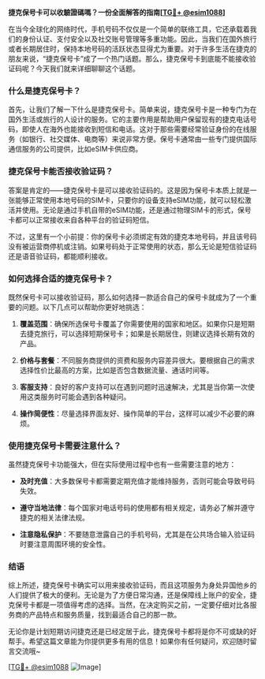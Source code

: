 **捷克保号卡可以收驗證碼嗎？一份全面解答的指南[[TG💪+ @esim1088](https://t.me/s/esim1088)]**

在当今全球化的网络时代，手机号码不仅仅是一个简单的联络工具，它还承载着我们的身份认证、支付安全以及社交账号管理等多重功能。因此，当我们在国外旅行或者长期居住时，保持本地号码的活跃状态显得尤为重要。对于许多生活在捷克的朋友来说，“捷克保号卡”成了一个热门话题。那么，捷克保号卡到底能不能接收验证码呢？今天我们就来详细聊聊这个话题。

### 什么是捷克保号卡？

首先，让我们了解一下什么是捷克保号卡。简单来说，捷克保号卡是一种专门为在国外生活或旅行的人设计的服务。它的主要作用是帮助用户保留现有的捷克电话号码，即使人在海外也能接收到短信和电话。这对于那些需要经常验证身份的在线服务（如银行、社交媒体、电商等）来说非常方便。保号卡通常由一些专门提供国际通信服务的公司提供，比如eSIM卡供应商。

### 捷克保号卡能否接收验证码？

答案是肯定的——捷克保号卡是可以接收验证码的。这是因为保号卡本质上就是一张能够正常使用本地号码的SIM卡，只要你的设备支持eSIM功能，就可以轻松激活并使用。无论是通过手机自带的eSIM功能，还是通过物理SIM卡的形式，保号卡都可以正常接收来自各种平台的验证码短信。

不过，这里有一个小前提：你的保号卡必须绑定有效的捷克本地号码，并且该号码没有被运营商停机或注销。如果号码处于正常使用的状态，那么无论是短信验证码还是语音验证码，都能顺利接收。

### 如何选择合适的捷克保号卡？

既然保号卡可以接收验证码，那么如何选择一款适合自己的保号卡就成为了一个重要的问题。以下几点可以帮助你更好地挑选：

1. **覆盖范围**：确保所选保号卡覆盖了你需要使用的国家和地区。如果你只是短期去捷克旅行，可以选择短期保号卡；如果是长期居住，则建议选择长期有效的产品。
   
2. **价格与套餐**：不同服务商提供的资费和服务内容差异很大。要根据自己的需求选择性价比最高的方案，比如是否包含数据流量、通话时间等。

3. **客服支持**：良好的客户支持可以在遇到问题时迅速解决，尤其是当你第一次使用这类服务时可能会遇到各种疑问。

4. **操作简便性**：尽量选择界面友好、操作简单的平台，这样可以减少不必要的麻烦。

### 使用捷克保号卡需要注意什么？

虽然捷克保号卡功能强大，但在实际使用过程中也有一些需要注意的地方：

- **及时充值**：大多数保号卡都需要定期充值才能维持服务，否则可能会导致号码失效。
  
- **遵守当地法律**：每个国家对电话号码的使用都有相关规定，请务必了解并遵守捷克的相关法律法规。

- **注意隐私保护**：不要随意泄露自己的手机号码，尤其是在公共场合输入验证码时要注意周围环境的安全性。

### 结语

综上所述，捷克保号卡确实可以用来接收验证码，而且这项服务为身处异国他乡的人们提供了极大的便利。无论是为了方便日常沟通，还是保障线上账户的安全，捷克保号卡都是一项值得考虑的选择。当然，在决定购买之前，一定要仔细对比各服务商的产品特点和服务质量，找到最适合自己的那一款。

无论你是计划短期访问捷克还是已经定居于此，捷克保号卡都将是你不可或缺的好帮手。希望这篇文章能为你提供更多有用的信息！如果你有任何疑问，欢迎随时留言交流哦~

[[TG💪+ @esim1088](https://t.me/s/esim1088) ![Image](https://i.postimg.cc/4NQfJmqS/Snipaste-2025-05-13-00-14-12.png)]